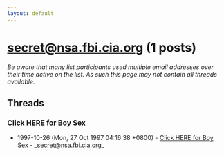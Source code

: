 ```yaml
---
layout: default
---
```


# secret@nsa.fbi.cia.org (1 posts)

_Be aware that many list participants used multiple email addresses over their time active on the list. As such this page may not contain all threads available._

## Threads

### Click HERE for Boy Sex
+ 1997-10-26 (Mon, 27 Oct 1997 04:16:38 +0800) - [Click HERE for Boy Sex](/archive/1997/10/8c5eed6167ef5645648091b4326154f9ec84964df8020d46d6e2cad50110e765) - _secret@nsa.fbi.cia.org_

